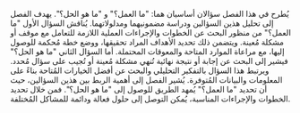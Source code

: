 يُطرح في هذا الفصل سؤالان أساسيان هما: "ما العمل؟" و "ما هو الحل؟".  يهدف الفصل إلى تحليل هذين السؤالين ودراسة  مضمونيهما ومدلولاتهما.  يُناقش السؤال الأول "ما العمل؟"  من منظور البحث عن الخطوات والإجراءات العملية اللازمة للتعامل مع موقف أو مشكلة مُعينة.  ويتضمن ذلك تحديد الأهداف المراد تحقيقها،  ووضع خطة مُحكمة للوصول إليها،  مع مراعاة الموارد المتاحة والمعوقات المحتملة. أما السؤال الثاني "ما هو الحل؟" فيشير إلى البحث عن إجابة أو نتيجة نهائية تُنهي مشكلة مُعينة أو تُجيب على سؤال مُحدد. ويرتبط هذا السؤال بالتفكير التحليلي والبحث عن أفضل الخيارات المُتاحة بناءً على المعلومات والبيانات المُتوفرة. يُشير الفصل إلى  أهمية الربط بين هذين السؤالين، حيث أن تحديد "ما العمل؟" يُمهد الطريق للوصول إلى "ما هو الحل؟".  فمن خلال تحديد الخطوات والإجراءات المناسبة، يُمكن التوصل إلى حلول فعالة ودائمة للمشاكل المُختلفة.